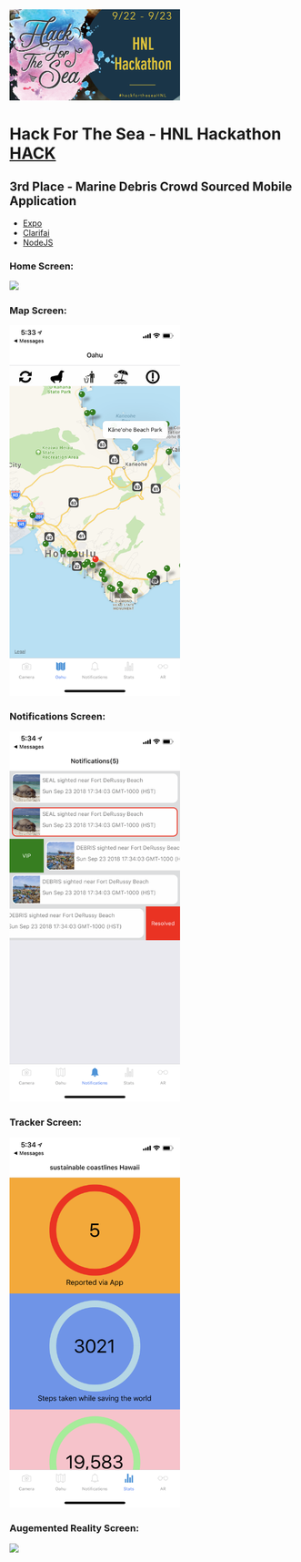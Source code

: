 <img src="./assets/logo.png" width="300"/>

# Hack For The Sea - HNL Hackathon [HACK](https://www.hackfortheseahnl.com)

## 3rd Place - Marine Debris Crowd Sourced Mobile Application
- [Expo](https://expo.io/)
- [Clarifai](http://clarifai.com)
- [NodeJS](https://nodejs.org/en/)

### Home Screen:
<img src="./assets/camera.PNG" width="300"/>

### Map Screen:
<img src="./assets/map.PNG" width="300"/>

### Notifications Screen:
<img src="./assets/notifications.PNG" width="300"/>

### Tracker Screen:
<img src="./assets/tracker.PNG" width="300"/>

### Augemented Reality Screen:
<img src="./assets/ar.PNG" width="300"/>
